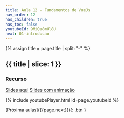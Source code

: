 ```yaml
---
title: Aula 12 - Fundamentos de VueJs
nav_order: 12
has_children: true
has_toc: false
youtubeId: 9MiQa8mUl8U
next: 01-introducao
---
```


{% assign title = page.title | split: "-" %}

## {{ title | slice: 1 }}

### Recurso

<span class="fs-3">
<a href="{{site.baseurl}}/assets/downloads/12-Fundamentos-de-VueJs.pdf" class="btn" target="_blank">Slides aqui</a>
<a href="https://www.icloud.com/keynote/08831v0gK4p2H-8_GJSRf-VdA#11-Fundamentos-de-VueJs" class="btn" target="_blank">Slides com animação</a>
</span>

{% include youtubePlayer.html id=page.youtubeId %}


<span class="fs-3 float-right">
[Próxima aulas]({{page.next}}){: .btn }
</span>

